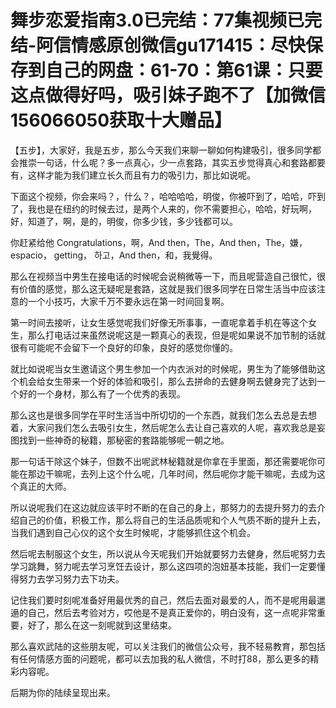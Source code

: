 # 舞步恋爱指南3.0已完结：77集视频已完结-阿信情感原创微信gu171415：尽快保存到自己的网盘：61-70：第61课：只要这点做得好吗，吸引妹子跑不了【加微信156066050获取十大赠品】

【五步】，大家好，我是五步，那么今天我们来聊一聊如何构建吸引，很多同学都会推崇一句话，什么呢？多一点真心，少一点套路，其实五步觉得真心和套路都要有，这样才能为我们建立长久而且有力的吸引力，那比如说呢。

下面这个视频，你会来吗？，什么？，哈哈哈哈，明俊，你被吓到了，哈哈，吓到了，我也是在纽约的时候去过，是两个人来的，你不需要担心，哈哈，好玩啊，好，知道了，啊，是的，明俊，你多少钱，多少钱都可以。

你赶紧给他 Congratulations，啊，And then，The，And then，The，嫌， espacio， getting， 하고，And then，和，我覺得。

那么在视频当中男生在接电话的时候呢会说稍微等一下，而且呢营造自己很忙，很有价值的感觉，那么这无疑呢是套路，这就是我们很多同学在日常生活当中应该注意的一个小技巧，大家千万不要永远在第一时间回复啊。

第一时间去接听，让女生感觉呢我们好像无所事事，一直呢拿着手机在等这个女生，那么打电话过来虽然说呢这是一颗真心的表现，但是呢如果说不加节制的话就很有可能呢不会留下一个良好的印象，良好的感觉你懂的。

就比如说呢当女生邀请这个男生参加一个内衣派对的时候呢，男生为了能够借助这个机会给女生带来一个好的体验和吸引，那么去拼命的去健身啊去健身完了达到一个好的一个身材，那么有了一个优秀的表现。

那么这也是很多同学在平时生活当中所切切的一个东西，就我们怎么去总是去想着，大家问我们怎么去吸引女生，然后呢怎么去让自己喜欢的人呢，喜欢我总是妄图找到一些神奇的秘籍，那秘密的套路能够呢一朝之地。

那一句话干除这个妹子，但数不出呢武林秘籍就是你拿在手里面，那还需要呢你可能在那边干嘛呢，去列上这个什么呢，几年时间，然后呢你才能干嘛呢，去成为这个真正的大师。

所以说呢我们在这边就应该平时不断的在自己的身上，那努力的去提升努力的去介绍自己的价值，积极工作，那么将自己的生活品质呢和个人气质不断的提升上去，当我们遇到自己心仪的这个女生时候呢，才能够抓住这个机会。

然后呢去制服这个女生，所以说从今天呢我们开始就要努力去健身，然后呢努力去学习跳舞，努力呢去学习烹饪去设计，那么这四项的泡妞基本技能，我们一定要懂得努力去学习努力去下功夫。

记住我们要时刻呢准备好用最优秀的自己，然后去面对最爱的人，而不是呢用最邋遢的自己，然后去考验对方，哎他是不是真正爱你的，明白没有，这一点呢非常重要，好了，那么在这一刻呢就到这里结束。

那么喜欢武陆的这些朋友呢，可以关注我们的微信公众号，我不轻易教育，那包括有任何情感方面的问题呢，都可以去加我的私人微信，不时打88，那么更多的精彩内容呢。

后期为你的陆续呈现出来。